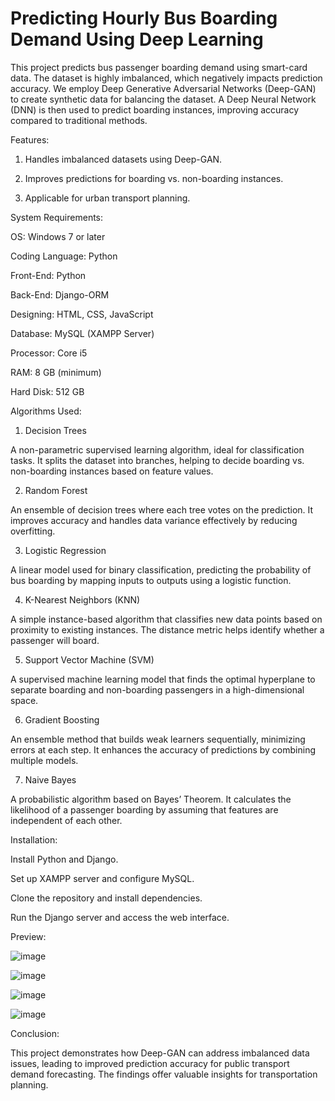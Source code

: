 # Predicting Hourly Bus Boarding Demand Using Deep Learning


This project predicts bus passenger boarding demand using smart-card data. The dataset is highly imbalanced, which negatively impacts prediction accuracy. We employ Deep Generative Adversarial Networks (Deep-GAN) to create synthetic data for balancing the dataset. A Deep Neural Network (DNN) is then used to predict boarding instances, improving accuracy compared to traditional methods.


Features:

1. Handles imbalanced datasets using Deep-GAN.

2. Improves predictions for boarding vs. non-boarding instances.

3. Applicable for urban transport planning.

System Requirements:

OS: Windows 7 or later

Coding Language: Python

Front-End: Python

Back-End: Django-ORM

Designing: HTML, CSS, JavaScript

Database: MySQL (XAMPP Server)

Processor: Core i5

RAM: 8 GB (minimum)

Hard Disk: 512 GB

Algorithms Used:

1. Decision Trees

A non-parametric supervised learning algorithm, ideal for classification tasks. It splits the dataset into branches, helping to decide boarding vs. non-boarding instances based on feature values.

2. Random Forest

An ensemble of decision trees where each tree votes on the prediction. It improves accuracy and handles data variance effectively by reducing overfitting.

3. Logistic Regression

A linear model used for binary classification, predicting the probability of bus boarding by mapping inputs to outputs using a logistic function.

4. K-Nearest Neighbors (KNN)

A simple instance-based algorithm that classifies new data points based on proximity to existing instances. The distance metric helps identify whether a passenger will board.

5. Support Vector Machine (SVM)

A supervised machine learning model that finds the optimal hyperplane to separate boarding and non-boarding passengers in a high-dimensional space.

6. Gradient Boosting

An ensemble method that builds weak learners sequentially, minimizing errors at each step. It enhances the accuracy of predictions by combining multiple models.

7. Naive Bayes

A probabilistic algorithm based on Bayes’ Theorem. It calculates the likelihood of a passenger boarding by assuming that features are independent of each other.

Installation:

Install Python and Django.

Set up XAMPP server and configure MySQL.

Clone the repository and install dependencies.

Run the Django server and access the web interface.

Preview:

![image](https://github.com/user-attachments/assets/59b96ee3-51bf-4da6-adc4-70cb211f66a4)

![image](https://github.com/user-attachments/assets/acaee9c4-7c21-4ca2-a751-9a096d10580e)

![image](https://github.com/user-attachments/assets/34bf4ee4-cce0-4087-801b-5988395172ef)

![image](https://github.com/user-attachments/assets/22f03139-088b-41c0-b7da-aadd7263dbb4)


Conclusion:

This project demonstrates how Deep-GAN can address imbalanced data issues, leading to improved prediction accuracy for public transport demand forecasting. The findings 
offer valuable insights for transportation planning.
